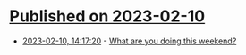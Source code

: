 # [Published on 2023-02-10](index.md)

* [2023-02-10, 14:17:20](https://lobste.rs/s/dikmbr/what_are_you_doing_this_weekend) - [What are you doing this weekend?](https://lobste.rs/s/dikmbr/what_are_you_doing_this_weekend)
